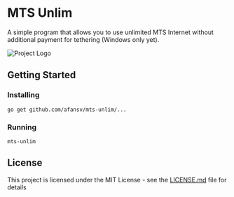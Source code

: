 # MTS Unlim
A simple program that allows you to use unlimited MTS Internet without additional payment for tethering (Windows only yet).

![Project Logo](https://user-images.githubusercontent.com/9019326/62428529-8414f500-b70b-11e9-8962-14641afda6b8.gif)

## Getting Started

### Installing
```
go get github.com/afansv/mts-unlim/...
```

### Running

```
mts-unlim
```

## License

This project is licensed under the MIT License - see the [LICENSE.md](LICENSE.md) file for details